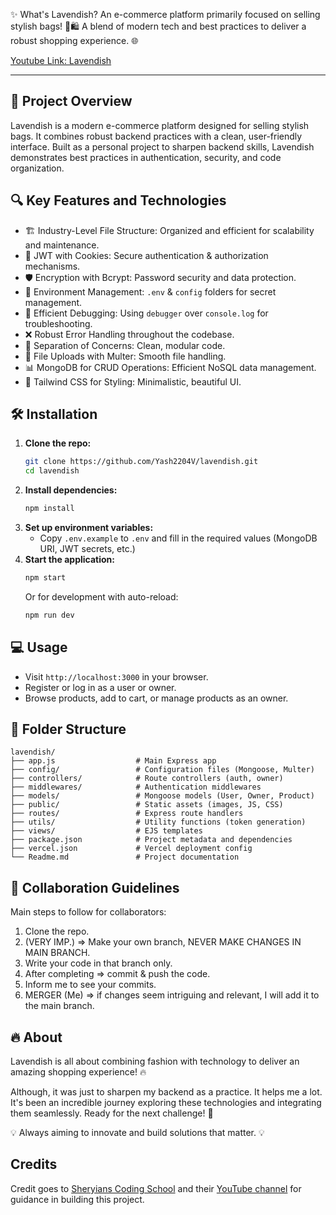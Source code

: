 ✨ What's Lavendish? An e-commerce platform primarily focused on selling stylish bags! 👜🛍️ A blend of modern tech and best practices to deliver a robust shopping experience. 🌐

[Youtube Link: Lavendish](https://youtu.be/grHTfdDoVyQ?feature=shared)

---

## 🚀 Project Overview
Lavendish is a modern e-commerce platform designed for selling stylish bags. It combines robust backend practices with a clean, user-friendly interface. Built as a personal project to sharpen backend skills, Lavendish demonstrates best practices in authentication, security, and code organization.

## 🔍 Key Features and Technologies
- 🏗️ Industry-Level File Structure: Organized and efficient for scalability and maintenance.
- 🔐 JWT with Cookies: Secure authentication & authorization mechanisms.
- 🛡️ Encryption with Bcrypt: Password security and data protection.
- 🔧 Environment Management: `.env` & `config` folders for secret management.
- 🐞 Efficient Debugging: Using `debugger` over `console.log` for troubleshooting.
- ❌ Robust Error Handling throughout the codebase.
- 🧹 Separation of Concerns: Clean, modular code.
- 📂 File Uploads with Multer: Smooth file handling.
- 📊 MongoDB for CRUD Operations: Efficient NoSQL data management.
- 🎨 Tailwind CSS for Styling: Minimalistic, beautiful UI.

## 🛠️ Installation
1. **Clone the repo:**
   ```bash
   git clone https://github.com/Yash2204V/lavendish.git
   cd lavendish
   ```
2. **Install dependencies:**
   ```bash
   npm install
   ```
3. **Set up environment variables:**
   - Copy `.env.example` to `.env` and fill in the required values (MongoDB URI, JWT secrets, etc.)
4. **Start the application:**
   ```bash
   npm start
   ```
   Or for development with auto-reload:
   ```bash
   npm run dev
   ```

## 💻 Usage
- Visit `http://localhost:3000` in your browser.
- Register or log in as a user or owner.
- Browse products, add to cart, or manage products as an owner.

## 📁 Folder Structure
```
lavendish/
├── app.js                  # Main Express app
├── config/                 # Configuration files (Mongoose, Multer)
├── controllers/            # Route controllers (auth, owner)
├── middlewares/            # Authentication middlewares
├── models/                 # Mongoose models (User, Owner, Product)
├── public/                 # Static assets (images, JS, CSS)
├── routes/                 # Express route handlers
├── utils/                  # Utility functions (token generation)
├── views/                  # EJS templates
├── package.json            # Project metadata and dependencies
├── vercel.json             # Vercel deployment config
└── Readme.md               # Project documentation
```

## 🤝 Collaboration Guidelines
Main steps to follow for collaborators:
1. Clone the repo.
2. (VERY IMP.) ⇒ Make your own branch, NEVER MAKE CHANGES IN MAIN BRANCH.
3. Write your code in that branch only.
4. After completing ⇒ commit & push the code.
5. Inform me to see your commits.
6. MERGER (Me) ⇒ if changes seem intriguing and relevant, I will add it to the main branch.

## 🔥 About
Lavendish is all about combining fashion with technology to deliver an amazing shopping experience! 🔥

Although, it was just to sharpen my backend as a practice. It helps me a lot.
It's been an incredible journey exploring these technologies and integrating them seamlessly. Ready for the next challenge! 💪

💡 Always aiming to innovate and build solutions that matter. 💡

## Credits
Credit goes to [Sheryians Coding School](https://www.youtube.com/@sheryians) and their [YouTube channel](https://www.youtube.com/@sheryians) for guidance in building this project.
